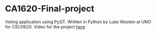 # CA1620-Final-project
Voting application using PyQT.
Written in Python by Luke Wooten at UNO for CSCI1620.
Video for the project [here][1]


[1]: https://youtu.be/4hXjzPwvp4w            "here"
